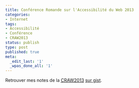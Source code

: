 ```yaml
---
title: Conférence Romande sur l'Accessibilité du Web 2013
categories:
- Internet
tags:
- Accessibilité
- Conférence
- CRAW2013
status: publish
type: post
published: true
meta:
  _edit_last: '1'
  _wpas_done_all: '1'
---
```

Retrouver mes notes de la <a title="Conférence Romande sur l'Accessibilité du Web 2013" href="http://www.telono.com/fr/societe/conference-romande-accessibilite-web-2013"><abbr title="Conférence Romande sur l'Accessibilité du Web 2013">CRAW2013</abbr></a> <a href="https://gist.github.com/alienlebarge/5390173">sur gist</a>.
